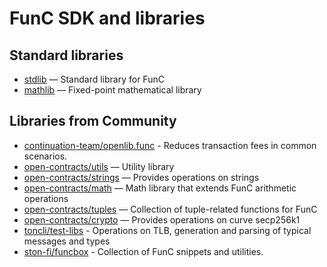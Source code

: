 # FunC SDK and libraries  

## Standard libraries

 - [stdlib](https://github.com/ton-blockchain/ton/blob/master/crypto/smartcont/stdlib.fc) — Standard library for FunC
 - [mathlib](https://github.com/ton-blockchain/ton/blob/master/crypto/smartcont/mathlib.fc) — Fixed-point mathematical library
 
## Libraries from Community

 - [continuation-team/openlib.func](https://github.com/continuation-team/openlib.func) - Reduces transaction fees in common scenarios.
  - [open-contracts/utils](https://github.com/TonoxDeFi/open-contracts/tree/main/contracts/utils) — Utility library
 - [open-contracts/strings](https://github.com/TonoxDeFi/open-contracts/tree/main/contracts/strings) — Provides operations on strings
 - [open-contracts/math](https://github.com/TonoxDeFi/open-contracts/tree/main/contracts/math) — Math library that extends FunC arithmetic operations
 - [open-contracts/tuples](https://github.com/TonoxDeFi/open-contracts/tree/main/contracts/tuples) — Collection of tuple-related functions for FunC
 - [open-contracts/crypto](https://github.com/TonoxDeFi/open-contracts/tree/main/contracts/crypto) — Provides operations on curve secp256k1
 - [toncli/test-libs](https://github.com/disintar/toncli/tree/master/src/toncli/lib/test-libs) - Operations on TLB, generation and parsing of typical messages and types
 - [ston-fi/funcbox](https://github.com/ston-fi/funcbox) - Collection of FunC snippets and utilities.
